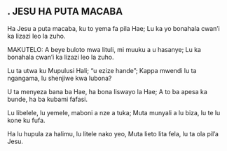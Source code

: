 ## . JESU HA PUTA MACABA

Ha Jesu a puta macaba, ku to yema fa pila Hae;
Lu ka yo bonahala cwan’i ka lizazi leo la zuho.

MAKUTELO:
A beye buloto mwa lituli, mi muuku a u hasanye;
Lu ka bonahala cwan’i ka lizazi leo la zuho.


Lu ta utwa ku Mupulusi Hali; “u ezize hande”;
Kappa mwendi lu ta ngangama, lu shenjiwe kwa lubona?


U ta menyeza bana ba Hae, ha bona liswayo la Hae;
A to ba apesa ka bunde, ha ba kubami fafasi.


Lu libelele, lu yemele, maboni a nze a tuka;
Muta munyali a lu biza, lu te lu kone ku fufa.


Ha lu hupula za halimu, lu litele nako yeo,
Muta lieto lita fela, lu ta ola pil’a Jesu.

